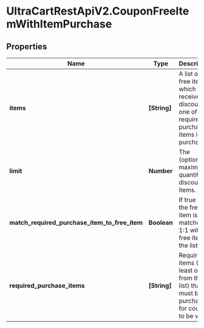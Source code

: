 # UltraCartRestApiV2.CouponFreeItemWithItemPurchase

## Properties
Name | Type | Description | Notes
------------ | ------------- | ------------- | -------------
**items** | **[String]** | A list of free items which will receive a discount if one of the required purchase items is purchased. | [optional] 
**limit** | **Number** | The (optional) maximum quantity of discounted items. | [optional] 
**match_required_purchase_item_to_free_item** | **Boolean** | If true then the free item is matched 1:1 with the free item in the list. | [optional] 
**required_purchase_items** | **[String]** | Required items (at least one from the list) that must be purchased for coupon to be valid | [optional] 


